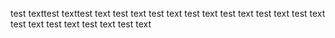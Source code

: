 test texttest texttest text 
test text 
test text 
test text 
test text 
test text 
test text 
test text 
test text 
test text 
test text 

